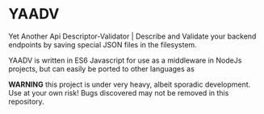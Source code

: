 # YAADV
Yet Another Api Descriptor-Validator | Describe and Validate your backend endpoints by saving special JSON files in the filesystem.

YAADV is written in ES6 Javascript for use as a middleware in NodeJs projects, but can easily be ported to other languages as

**WARNING** this project is under very heavy, albeit sporadic development. Use at your own risk! Bugs discovered may not be removed in this repository.
